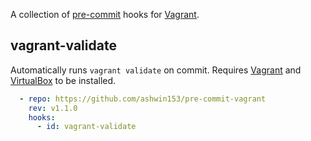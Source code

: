 A collection of [pre-commit] hooks for [Vagrant].

## vagrant-validate

Automatically runs `vagrant validate` on commit. Requires [Vagrant] and [VirtualBox] to be installed.

```yaml
  - repo: https://github.com/ashwin153/pre-commit-vagrant
    rev: v1.1.0
    hooks:
      - id: vagrant-validate
```

[pre-commit]:
  https://pre-commit.com/
[Vagrant]:
  https://www.vagrantup.com
[VirtualBox]:
  https://www.virtualbox.org
